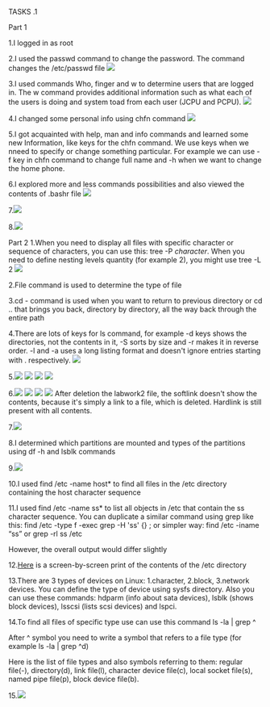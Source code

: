 TASKS .1


Part 1

1.I logged in as root

2.I used the passwd command to change the password. The command
changes the /etc/passwd file
<img src="screenshots/1.png">

3.I used commands Who, finger and w to determine users that are
logged in. The w command provides additional information such as what
each of the users is doing and system toad from each user (JCPU and
PCPU).
<img src="screenshots/2.png">

4.I changed some personal info using chfn command
<img src="screenshots/10.png">

5.I got acquainted with help, man and info commands and learned some new Information, like keys for the chfn command. We use keys when we nneed to specify or change something particular. For example we can use -f key in chfn command to change full name and -h when we want to change the home phone.

6.I explored more and less commands possibilities and also viewed the contents of .bashr file
<img src="screenshots/30.png">

7.<img src="screenshots/36.png">

8.<img src="screenshots/13.png">


Part 2
1.When you need to display all files with specific character or sequence of characters, you can use this: tree -P <i>character</i>.
When you need to define nesting levels quantity (for example 2), you might use tree -L 2
<img src="screenshots/31.png">

2.File command is used to determine the type of file

3.cd - command is used when you want to return to previous directory or cd .. that brings you back, directory by directory, all the way back through the entire path

4.There are lots of keys for ls command, for example -d keys shows the directories, not the contents in it, -S sorts by size and -r makes it in reverse order.
-l and -a uses a long listing format and doesn't ignore entries starting with . respectively.
<img src="screenshots/15.png">

5.<img src="screenshots/33.png">
<img src="screenshots/32.png">
<img src="screenshots/17.png">
<img src="screenshots/19.png">

6.<img src="screenshots/20.png">
<img src="screenshots/21.png">
<img src="screenshots/22.png">
<img src="screenshots/23.png">
After deletion the labwork2 file, the softlink doesn't show the contents, because it's simply a link to a file, which is deleted. Hardlink is still present with all contents.

7.<img src="screenshots/25.png">

8.I determined which partitions are mounted and types of the partitions using df -h and lsblk commands

9.<img src="screenshots/29.png">

10.I used find /etc -name host* to find all files in the /etc directory containing the 
host character sequence

11.I used find /etc -name ss* to list all objects in /etc that contain the ss character sequence. You can duplicate a similar command using grep like this: find /etc -type f -exec grep -H 'ss' {} \;
or simpler way: find /etc -iname “ss” or grep -rl ss /etc

However, the overall output would differ slightly

12.<a href="12.html">Here</a> is a screen-by-screen print of the contents of the /etc directory

13.There are 3 types of devices on Linux: 1.character, 2.block, 3.network devices. You can define the type of device using sysfs directory. Also you can use these commands: hdparm (info about sata devices), lsblk (shows block devices), lsscsi (lists scsi devices) and lspci.

14.To find all files of specific type use can use this command ls -la | grep ^

After ^ symbol you need to write a symbol that refers to a file type (for example ls -la | grep ^d)

Here is the list of file types and also symbols referring to them: regular file(-), directory(d), link file(l), character device file(c), local socket file(s), named pipe file(p), block device file(b).

15.<img src="screenshots/24.png">




